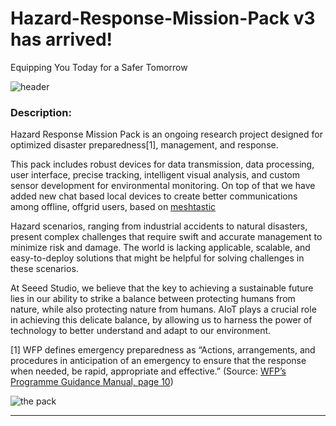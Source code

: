 # Hazard-Response-Mission-Pack v3 has arrived!

Equipping You Today for a Safer Tomorrow

![header](https://www.seeedstudio.com/blog/wp-content/uploads/2024/08/%E6%9E%B6%E6%9E%84%E5%9B%BE03-768x516.png)




### Description:

Hazard Response Mission Pack is an ongoing research project designed for optimized disaster preparedness[1], management, and response. 

This pack includes robust devices for data transmission, data processing,  user interface, precise tracking, intelligent visual analysis, and custom sensor development for environmental monitoring. On top of that we have added new chat based local devices to create better communications among offline, offgrid users, based on [meshtastic](http://meshtastic.org/)

Hazard scenarios, ranging from industrial accidents to natural disasters, present complex challenges that require swift and accurate management to minimize risk and damage. The world is lacking applicable, scalable, and easy-to-deploy solutions that might be helpful for solving challenges in these scenarios.

At Seeed Studio, we believe that the key to achieving a sustainable future lies in our ability to strike a balance between protecting humans from nature, while also protecting nature from humans. AIoT plays a crucial role in achieving this delicate balance, by allowing us to harness the power of technology to better understand and adapt to our environment.

[1] WFP defines emergency preparedness as “Actions, arrangements, and procedures in anticipation of an emergency to ensure that the response when needed, be rapid, appropriate and effective.” (Source: [WFP’s Programme Guidance Manual, page 10](https://documents.wfp.org/stellent/groups/public/documents/resources/wfp251892.pdf))


![the pack](./img/case.jpg)


- - - 

